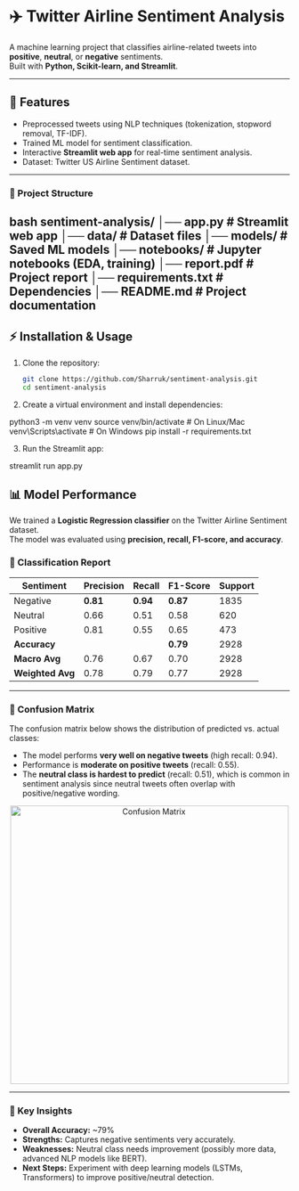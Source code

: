 # ✈️ Twitter Airline Sentiment Analysis

A machine learning project that classifies airline-related tweets into **positive**, **neutral**, or **negative** sentiments.  
Built with **Python, Scikit-learn, and Streamlit**.

---

## 🚀 Features
- Preprocessed tweets using NLP techniques (tokenization, stopword removal, TF-IDF).
- Trained ML model for sentiment classification.
- Interactive **Streamlit web app** for real-time sentiment analysis.
- Dataset: Twitter US Airline Sentiment dataset.

---
### 📂 Project Structure
bash
sentiment-analysis/
│── app.py              # Streamlit web app
│── data/               # Dataset files
│── models/             # Saved ML models
│── notebooks/          # Jupyter notebooks (EDA, training)
│── report.pdf          # Project report
│── requirements.txt    # Dependencies
│── README.md           # Project documentation
---

## ⚡ Installation & Usage

1. Clone the repository:
   ```bash
   git clone https://github.com/Sharruk/sentiment-analysis.git
   cd sentiment-analysis


2. Create a virtual environment and install dependencies:

python3 -m venv venv
source venv/bin/activate    # On Linux/Mac
venv\Scripts\activate       # On Windows
pip install -r requirements.txt

3. Run the Streamlit app:

streamlit run app.py


## 📊 Model Performance

We trained a **Logistic Regression classifier** on the Twitter Airline Sentiment dataset.  
The model was evaluated using **precision, recall, F1-score, and accuracy**.

### 🔹 Classification Report

| Sentiment  | Precision | Recall | F1-Score | Support |
|------------|-----------|--------|----------|---------|
| Negative   | **0.81**  | **0.94** | **0.87** | 1835    |
| Neutral    | 0.66      | 0.51   | 0.58     | 620     |
| Positive   | 0.81      | 0.55   | 0.65     | 473     |
| **Accuracy** |         |        | **0.79** | 2928    |
| **Macro Avg** | 0.76   | 0.67   | 0.70     | 2928    |
| **Weighted Avg** | 0.78 | 0.79   | 0.77     | 2928    |

---

### 🔹 Confusion Matrix

The confusion matrix below shows the distribution of predicted vs. actual classes:

- The model performs **very well on negative tweets** (high recall: 0.94).
- Performance is **moderate on positive tweets** (recall: 0.55).
- The **neutral class is hardest to predict** (recall: 0.51), which is common in sentiment analysis since neutral tweets often overlap with positive/negative wording.

<p align="center">
  <img src="notebooks/confusion_matrix.png" alt="Confusion Matrix" width="500"/>
</p>

---

### 🔹 Key Insights
- **Overall Accuracy:** ~79%  
- **Strengths:** Captures negative sentiments very accurately.  
- **Weaknesses:** Neutral class needs improvement (possibly more data, advanced NLP models like BERT).  
- **Next Steps:** Experiment with deep learning models (LSTMs, Transformers) to improve positive/neutral detection.  



